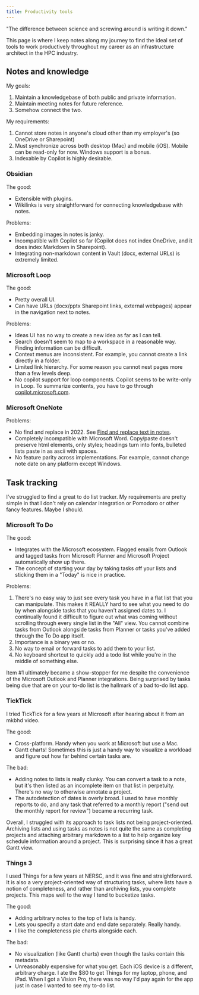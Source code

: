 ```yaml
---
title: Productivity tools
---
```


"The difference between science and screwing around is writing it down."

This page is where I keep notes along my journey to find the ideal set of tools
to work productively throughout my career as an infrastructure architect in the
HPC industry.

## Notes and knowledge

My goals:

1. Maintain a knowledgebase of both public and private information.
2. Maintain meeting notes for future reference.
3. Somehow connect the two.

My requirements:

1. Cannot store notes in anyone's cloud other than my employer's (so OneDrive or Sharepoint)
2. Must synchronize across both desktop (Mac) and mobile (iOS). Mobile can be read-only for now. Windows support is a bonus.
3. Indexable by Copilot is highly desirable.

### Obsidian

The good:

- Extensible with plugins.
- Wikilinks is very straightforward for connecting knowledgebase with notes.

Problems:

- Embedding images in notes is janky.
- Incompatible with Copilot so far (Copilot does not index OneDrive, and it does index Markdown in Sharepoint).
- Integrating non-markdown content in Vault (docx, external URLs) is extremely limited.

### Microsoft Loop

The good:

- Pretty overall UI.
- Can have URLs (docx/pptx Sharepoint links, external webpages) appear in the navigation next to notes.

Problems:

- Ideas UI has no way to create a new idea as far as I can tell.
- Search doesn't seem to map to a workspace in a reasonable way. Finding information can be difficult.
- Context menus are inconsistent. For example, you cannot create a link directly in a folder.
- Limited link hierarchy. For some reason you cannot nest pages more than a few levels deep.
- No copilot support for loop components. Copilot seems to be write-only in Loop. To summarize contents, you have to go through [copilot.microsoft.com](https://copilot.microsoft.com).

### Microsoft OneNote

Problems:

- No find and replace in 2022. See [Find and replace text in notes](https://support.microsoft.com/en-us/office/find-and-replace-text-in-notes-34b1f7f8-d327-40c5-8b0c-8419425ed68b).
- Completely incompatible with Microsoft Word. Copy/paste doesn't preserve html elements, only styles; headings turn into fonts, bulleted lists paste in as ascii with spaces.
- No feature parity across implementations. For example, cannot change note date on any platform except Windows.

## Task tracking

I've struggled to find a great to do list tracker.  My requirements are pretty simple in that I don't rely on calendar integration or Pomodoro or other fancy features. Maybe I should.

### Microsoft To Do

The good:

- Integrates with the Microsoft ecosystem.  Flagged emails from Outlook and tagged tasks from Microsoft Planner and Microsoft Project automatically show up there.
- The concept of starting your day by taking tasks off your lists and sticking them in a "Today" is nice in practice.

Problems:

1. There's no easy way to just see every task you have in a flat list that you can manipulate. This makes it REALLY hard to see what you need to do by when alongside tasks that you haven't assigned dates to. I continually found it difficult to figure out what was coming without scrolling through every single list in the "All" view. You cannot combine tasks from Outlook alongside tasks from Planner or tasks you've added through the To Do app itself.
2. Importance is a binary yes or no.
3. No way to email or forward tasks to add them to your list.
4. No keyboard shortcut to quickly add a todo list while you're in the middle of something else.

Item #1 ultimately became a show-stopper for me despite the convenience of the Microsoft Outlook and Planner integrations.  Being surprised by tasks being due that are on your to-do list is the hallmark of a bad to-do list app.

### TickTick

I tried TickTick for a few years at Microsoft after hearing about it from an mkbhd video.

The good:

- Cross-platform. Handy when you work at Microsoft but use a Mac.
- Gantt charts! Sometimes this is just a handy way to visualize a workload and figure out how far behind certain tasks are.

The bad:

- Adding notes to lists is really clunky.  You can convert a task to a note, but it's then listed as an incomplete item on that list in perpetuity. There's no way to otherwise annotate a project.
- The autodetection of dates is overly broad. I used to have monthly reports to do, and any task that referred to a monthly report ("send out the monthly report for review") became a recurring task.

Overall, I struggled with its approach to task lists not being project-oriented. Archiving lists and using tasks as notes is not quite the same as completing projects and attaching arbitrary markdown to a list to help organize key schedule information around a project. This is surprising since it has a great Gantt view.

### Things 3

I used Things for a few years at NERSC, and it was fine and straightforward. It is also a very project-oriented way of structuring tasks, where lists have a notion of completeness, and rather than archiving lists, you complete projects. This maps well to the way I tend to bucketize tasks.

The good:

- Adding arbitrary notes to the top of lists is handy.
- Lets you specify a start date and end date separately.  Really handy.
- I like the completeness pie charts alongside each.

The bad:

- No visualization (like Gantt charts) even though the tasks contain this metadata.
- Unreasonably expensive for what you get. Each iOS device is a different, arbitrary charge. I ate the $80 to get Things for my laptop, phone, and iPad. When I got a Vision Pro, there was no way I'd pay again for the app just in case I wanted to see my to-do list.
